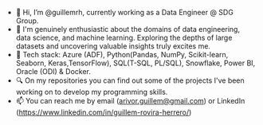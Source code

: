 - 👋 Hi, I’m @guillemrh, currently working as a Data Engineer @ SDG Group.
- 👀 I'm genuinely enthusiastic about the domains of data engineering, data science, and machine learning. Exploring the depths of large datasets and uncovering valuable insights truly excites me.
- 🤖 Tech stack: Azure (ADF), Python(Pandas, NumPy, Scikit-learn, Seaborn, Keras,TensorFlow), SQL(T-SQL, PL/SQL), Snowflake, Power BI, Oracle (ODI) & Docker.
- 🔍 On my repositories you can find out some of the projects I've been working on to develop my programming skills.
- 📫 You can reach me by email (arivor.guillem@gmail.com) or LinkedIn (https://www.linkedin.com/in/guillem-rovira-herrero/)

<!---
guillemrh/guillemrh is a ✨ special ✨ repository because its `README.md` (this file) appears on your GitHub profile.
You can click the Preview link to take a look at your changes.
--->
